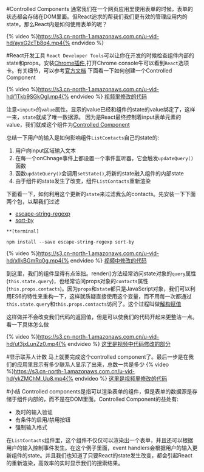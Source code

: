 #Controlled Components
通常我们在一个网页应用里使用表单的时候，表单的状态都会存储在DOM里面。但React追求的帮我们我们更有效的管理应用内的state。那么React内是如何使用表单的呢？

{% video %}https://s3.cn-north-1.amazonaws.com.cn/u-vid-hd/ayxG2cTb8q4.mp4{% endvideo %}

#React开发工具
`React Developer Tools`可以让你在开发的时候检查组件内部的state和props。安装[Chrome插件](https://chrome.google.com/webstore/detail/react-developer-tools/fmkadmapgofadopljbjfkapdkoienihi?hl=en-US),打开Chrome console牛可以看到`React`选项卡。有关细节，可以参考[官方文档](https://github.com/facebook/react-devtools)
下面看一下如何创建一个Controlled Component

{% video %}https://s3.cn-north-1.amazonaws.com.cn/u-vid-hd/1Tkb9SGkOgI.mp4{% endvideo %}
[视频里修改的代码](https://github.com/udacity/reactnd-contacts-complete/commit/ce3a9a8a0f1d8d0224eba663e512cd309fb1f804)

注意`<input>`的`value`属性。显示的value已经和组件的state的value绑定了，这样一来，`state`就成了唯一数据源。
因为是React最终控制着input表单元素的value，我们就成这个组件为[Controlled Component](https://facebook.github.io/react/docs/forms.html#controlled-components)

总结一下用户的输入是如何影响组件`ListContacts`自己的state的:
 1. 用户向input区域输入文本
 2. 在每一个onChnage事件上都设置一个事件监听器，它会触发`updateQuery()`函数
 3. 函数`updateQuery()`会调用`setState()`,将新的state融入组件的内部state
 4. 由于组件的state发生了改变，组件`ListContacts`重新渲染
 
下面看一下，如何利用这个更新的`state`来过滤我么的contacts。先安装一下下面两个包，以帮我们过滤
- [escape-string-regexp](https://www.npmjs.com/package/escape-string-regexp)
- [sort-by](https://www.npmjs.com/package/sort-by)

```
**[terminal]

npm install --save escape-string-regexp sort-by
```

{% video %}https://s3.cn-north-1.amazonaws.com.cn/u-vid-hd/xIlkBGmRq0g.mp4{% endvideo %}
[视频中修改的代码](https://github.com/udacity/reactnd-contacts-complete/commit/abd5fccf9a69546e75d9c178379d3ef92405719e)

到这里，我们的组件显得有点笨拙。render()方法经常访问state对象的`query`属性(`this.state.query`)，也经常访问props对象的`contacts`属性(`this.props.contacts`)。因为`props`和`state`都只是JavaScript对象，我们可以利用ES6的特性来重构一下，这样就质疑直接使用这个变量，而不用每一次都通过`this.state.query`和`this.props.contacts`访问了。这个过程叫做[解构赋值](https://developer.mozilla.org/en-US/docs/Web/JavaScript/Reference/Operators/Destructuring_assignment)

这样做并不会改变我们代码的返回值，但是可以使我们的代码开起来更整洁一点。看一下具体怎么做

{% video %}https://s3.cn-north-1.amazonaws.com.cn/u-vid-hd/ut3jxLunZz0.mp4{% endvideo %}
[这里是视频中代码修改的部分](https://github.com/udacity/reactnd-contacts-complete/commit/4f7055abb1c197c1c5c968b472a643dedcb90ba1)

#显示联系人计数
马上就要完成这个controlled component了。最后一步是在我们的应用里显示有多少联系人显示了出来，总数一共是多少
{% video %}https://s3.cn-north-1.amazonaws.com.cn/u-vid-hd/ykZMChM_Uu8.mp4{% endvideo %}
[这里是视频里修改的代码](https://github.com/udacity/reactnd-contacts-complete/commit/1ca08610c76a33da761b6d85e303cd8c436519de)

#小结
Controlled components是指可以渲染表单的组件，但是表单的数据源是存储于组件内部的，而不是在DOM里面。Controlled Component的益处有:
- 及时的输入验证
- 有条件的启用/禁用按钮
- 强制输入格式

在`ListContacts`组件里，这个组件不仅仅可以渲染出一个表单，并且还可以根据用户的输入控制事件发生。在这个例子里面，event handlers会根据用户的输入更新组件的state。并且我们也知道了只要React的state发生改变，都会引起React的重新渲染，高效率的实时显示我们的搜索结果。
